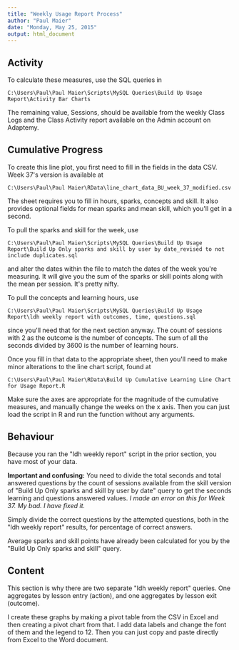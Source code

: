 ```yaml
---
title: "Weekly Usage Report Process"
author: "Paul Maier"
date: "Monday, May 25, 2015"
output: html_document
---
```


## Activity

To calculate these measures, use the SQL queries in 
```
C:\Users\Paul\Paul Maier\Scripts\MySQL Queries\Build Up Usage Report\Activity Bar Charts
``` 
The remaining value, Sessions, should be available from the weekly Class Logs and the Class Activity report available on the Admin account on Adaptemy.

## Cumulative Progress

To create this line plot, you first need to fill in the fields in the data CSV. Week 37's version is available at
``` 
C:\Users\Paul\Paul Maier\RData\line_chart_data_BU_week_37_modified.csv
```
The sheet requires you to fill in hours, sparks, concepts and skill. It also provides optional fields for mean sparks and mean skill, which you'll get in a second.

To pull the sparks and skill for the week, use 
``` 
C:\Users\Paul\Paul Maier\Scripts\MySQL Queries\Build Up Usage Report\Build Up Only sparks and skill by user by date_revised to not include duplicates.sql
``` 
and alter the dates within the file to match the dates of the week you're measuring. It will give you the sum of the sparks or skill points along with the mean per session. It's pretty nifty.

To pull the concepts and learning hours, use 
``` 
C:\Users\Paul\Paul Maier\Scripts\MySQL Queries\Build Up Usage Report\ldh weekly report with outcomes, time, questions.sql
``` 
since you'll need that for the next section anyway. The count of sessions with 2 as the outcome is the number of concepts. The sum of all the seconds divided by 3600 is the number of learning hours.

Once you fill in that data to the appropriate sheet, then you'll need to make minor alterations to the line chart script, found at 
``` 
C:\Users\Paul\Paul Maier\RData\Build Up Cumulative Learning Line Chart for Usage Report.R
``` 
Make sure the axes are appropriate for the magnitude of the cumulative measures, and manually change the weeks on the x axis. Then you can just load the script in R and run the function without any arguments.

## Behaviour

Because you ran the "ldh weekly report" script in the prior section, you have most of your data. 

__Important and confusing:__ You need to divide the total seconds and total answered questions by the count of sessions available from the skill version of "Build Up Only sparks and skill by user by date" query to get the seconds learning and questions answered values. _I made an error on this for Week 37. My bad. I have fixed it._

Simply divide the correct questions by the attempted questions, both in the "ldh weekly report" results, for percentage of correct answers. 

Average sparks and skill points have already been calculated for you by the "Build Up Only sparks and skill" query.

## Content

This section is why there are two separate "ldh weekly report" queries. One aggregates by lesson entry (action), and one aggregates by lesson exit (outcome). 

I create these graphs by making a pivot table from the CSV in Excel and then creating a pivot chart from that. I add data labels and change the font of them and the legend to 12. Then you can just copy and paste directly from Excel to the Word document.
